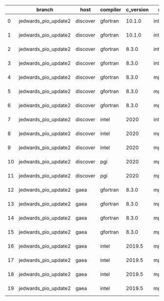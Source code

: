 |    | branch               | host     | compiler   | c_version   | mpi      | m_version   | o_g   | os     | build   |   u_pass |   u_fail |   s_pass |   s_fail |   e_pass |   e_fail |   nuopc_pass |   nuopc_fail | netcdf_c   | netcdf_f   | artifacts_hash                                                                                             | modified                   |
|----|----------------------|----------|------------|-------------|----------|-------------|-------|--------|---------|----------|----------|----------|----------|----------|----------|--------------|--------------|------------|------------|------------------------------------------------------------------------------------------------------------|----------------------------|
|  0 | jedwards_pio_update2 | discover | gfortran   | 10.1.0      | intelmpi | 19.1.3.304  | O     | Linux  | Pass    |    13632 |       15 |       49 |        0 |       80 |        0 |           50 |            0 |            |            | [artifacts](https://github.com/esmf-org/esmf-test-artifacts/tree/9f8251204b143425f965569d4d682c4954e92297) | 2022-03-03 12:44:16.157998 |
|  1 | jedwards_pio_update2 | discover | gfortran   | 10.1.0      | intelmpi | 19.1.3.304  | g     | Linux  | Pass    |    13632 |       15 |       49 |        0 |       80 |        0 |           50 |            0 |            |            | [artifacts](https://github.com/esmf-org/esmf-test-artifacts/tree/c0e619cac0ba1ba6659e11103f8f74109290b704) | 2022-03-03 12:44:16.157998 |
|  2 | jedwards_pio_update2 | discover | gfortran   | 8.3.0       | intelmpi | 19.1.3.304  | O     | Linux  | Pass    |    13632 |       15 |       49 |        0 |       80 |        0 |           50 |            0 |            |            | [artifacts](https://github.com/esmf-org/esmf-test-artifacts/tree/5e0196715b67a901ab603bfb5d3fdba723b104da) | 2022-03-03 12:44:16.157998 |
|  3 | jedwards_pio_update2 | discover | gfortran   | 8.3.0       | intelmpi | 19.1.3.304  | g     | Linux  | Pass    |    13632 |       15 |       49 |        0 |       80 |        0 |           50 |            0 |            |            | [artifacts](https://github.com/esmf-org/esmf-test-artifacts/tree/40738e3bddabe4f765601f0a3f219a4e60a64959) | 2022-03-03 12:44:16.157998 |
|  4 | jedwards_pio_update2 | discover | gfortran   | 8.3.0       | mpiuni   | none        | O     | Linux  | Pass    |    12121 |        0 |        8 |        0 |       43 |        0 |            0 |           50 |            |            | [artifacts](https://github.com/esmf-org/esmf-test-artifacts/tree/a09df942d45420c0d2c31ca1ffea440f9d4345b3) | 2022-03-03 12:44:16.157998 |
|  5 | jedwards_pio_update2 | discover | gfortran   | 8.3.0       | mpiuni   | none        | g     | Linux  | Pass    |    12121 |        0 |        8 |        0 |       43 |        0 |            0 |           50 |            |            | [artifacts](https://github.com/esmf-org/esmf-test-artifacts/tree/c0d34e243a8f2480494ccb7c239e4aaa11044cc8) | 2022-03-03 12:44:16.157998 |
|  6 | jedwards_pio_update2 | discover | gfortran   | 8.3.0       | mpt      | 2.17        | O     | Linux  | Pass    |    13647 |        0 |       49 |        0 |       80 |        0 |           46 |            4 |            |            | [artifacts](https://github.com/esmf-org/esmf-test-artifacts/tree/657c4db71f7f145001a2fad7f7a4055d100c4442) | 2022-03-03 12:44:16.157998 |
|  7 | jedwards_pio_update2 | discover | intel      | 2020        | intelmpi | 19.1.3.304  | g     | Linux  | Pass    |    13258 |      389 |       49 |        0 |       79 |        1 |           34 |           16 | 4.8.0      | 4.5.4      | [artifacts](https://github.com/esmf-org/esmf-test-artifacts/tree/c6d856b72f3542b6094e111e838a71f6b0b1c83b) | 2022-03-03 12:44:16.157998 |
|  8 | jedwards_pio_update2 | discover | intel      | 2020        | mpt      | 2.17        | O     | Linux  | Pass    |    13647 |        0 |       49 |        0 |       80 |        0 |            0 |           50 | 4.8.0      | 4.5.4      | [artifacts](https://github.com/esmf-org/esmf-test-artifacts/tree/3a7cc2e006cf0088165c4afdb8b3f014f1b1a2d8) | 2022-03-03 12:44:16.157998 |
|  9 | jedwards_pio_update2 | discover | intel      | 2020        | mpt      | 2.17        | g     | Linux  | Pass    |    13258 |      389 |       49 |        0 |       79 |        1 |            0 |           50 | 4.8.0      | 4.5.4      | [artifacts](https://github.com/esmf-org/esmf-test-artifacts/tree/a15cfc56e9bd816d48b78f8f63cd4df93ef436ed) | 2022-03-03 12:44:16.157998 |
| 10 | jedwards_pio_update2 | discover | pgi        | 2020        | mpiuni   | none        | O     | Linux  | Pass    |    11499 |      622 |        6 |        2 |       40 |        3 |            0 |           50 |            |            | [artifacts](https://github.com/esmf-org/esmf-test-artifacts/tree/9ab70ac142e1a16b64b5a51862bb452baae5ee90) | 2022-03-03 12:44:16.157998 |
| 11 | jedwards_pio_update2 | discover | pgi        | 2020        | mpiuni   | none        | g     | Linux  | Pass    |    11499 |      622 |        4 |        4 |       40 |        3 |            0 |           50 |            |            | [artifacts](https://github.com/esmf-org/esmf-test-artifacts/tree/9dce32284bc86877006d0adfdfff503a2f702d23) | 2022-03-03 12:44:16.157998 |
| 12 | jedwards_pio_update2 | gaea     | gfortran   | 8.3.0       | mpi      | 7.7.11      | O     | Unicos | Pass    |    13645 |        2 |       49 |        0 |       80 |        0 |           47 |            3 | 4.6.3      | 4.4.5      | [artifacts](https://github.com/esmf-org/esmf-test-artifacts/tree/45debab571a76877d1d78201e6f37d1dd587dfe5) | 2022-03-02 23:46:22.767802 |
| 13 | jedwards_pio_update2 | gaea     | gfortran   | 8.3.0       | mpi      | 7.7.11      | g     | Unicos | Pass    |    13257 |      390 |       49 |        0 |       79 |        1 |           31 |           19 | 4.6.3      | 4.4.5      | [artifacts](https://github.com/esmf-org/esmf-test-artifacts/tree/9cad4d4743a0b734124eebe125a745de0986e0bd) | 2022-03-02 23:46:22.767802 |
| 14 | jedwards_pio_update2 | gaea     | gfortran   | 8.3.0       | mpiuni   | none        | O     | Unicos | Pass    |    12121 |        0 |        8 |        0 |       43 |        0 |            0 |           50 | 4.6.3      | 4.4.5      | [artifacts](https://github.com/esmf-org/esmf-test-artifacts/tree/a1663116b23d875faa22f46e503e95e4b9d10d94) | 2022-03-02 23:46:22.767802 |
| 15 | jedwards_pio_update2 | gaea     | gfortran   | 8.3.0       | mpiuni   | none        | g     | Unicos | Pass    |    12121 |        0 |        8 |        0 |       43 |        0 |            0 |           50 | 4.6.3      | 4.4.5      | [artifacts](https://github.com/esmf-org/esmf-test-artifacts/tree/15d25d073b4b1874627fa4f21dca3549051d0f6f) | 2022-03-02 23:46:22.767802 |
| 16 | jedwards_pio_update2 | gaea     | intel      | 2019.5      | mpi      | 7.7.11      | O     | Unicos | Pass    |    13632 |       15 |       49 |        0 |       80 |        0 |           47 |            3 | 4.6.3      | 4.4.5      | [artifacts](https://github.com/esmf-org/esmf-test-artifacts/tree/c0386d1bd0cd08c429650995c9b622f75320b92e) | 2022-03-02 23:46:22.767802 |
| 17 | jedwards_pio_update2 | gaea     | intel      | 2019.5      | mpi      | 7.7.11      | g     | Unicos | Pass    |    13632 |       15 |       49 |        0 |       80 |        0 |           47 |            3 | 4.6.3      | 4.4.5      | [artifacts](https://github.com/esmf-org/esmf-test-artifacts/tree/acddaa55cd55f4f2526ee095c80dd6325bd565ff) | 2022-03-02 23:46:22.767802 |
| 18 | jedwards_pio_update2 | gaea     | intel      | 2019.5      | mpiuni   | none        | O     | Unicos | Pass    |    12106 |       15 |        8 |        0 |       43 |        0 |            0 |           50 | 4.6.3      | 4.4.5      | [artifacts](https://github.com/esmf-org/esmf-test-artifacts/tree/8b7b12f862137e9843a0c35e6a07b53ea7015f0d) | 2022-03-02 23:46:22.767802 |
| 19 | jedwards_pio_update2 | gaea     | intel      | 2019.5      | mpiuni   | none        | g     | Unicos | Pass    |    12106 |       15 |        8 |        0 |       43 |        0 |            0 |           50 | 4.6.3      | 4.4.5      | [artifacts](https://github.com/esmf-org/esmf-test-artifacts/tree/0be51cb37bd3eb5811a271b3bd6dbabcf9191dd2) | 2022-03-02 23:46:22.767802 |